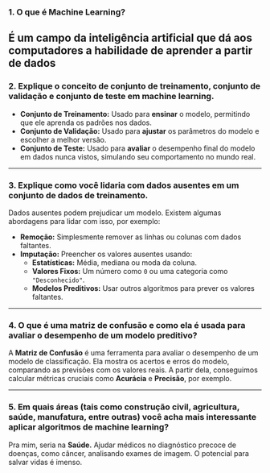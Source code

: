 
### 1. O que é Machine Learning?

É um campo da inteligência artificial que dá aos computadores a habilidade de aprender a partir de dados
---

### 2. Explique o conceito de conjunto de treinamento, conjunto de validação e conjunto de teste em machine learning.

- **Conjunto de Treinamento:** Usado para **ensinar** o modelo, permitindo que ele aprenda os padrões nos dados.
-   **Conjunto de Validação:** Usado para **ajustar** os parâmetros do modelo e escolher a melhor versão.
-   **Conjunto de Teste:** Usado para **avaliar** o desempenho final do modelo em dados nunca vistos, simulando seu comportamento no mundo real.

---

### 3. Explique como você lidaria com dados ausentes em um conjunto de dados de treinamento.

Dados ausentes podem prejudicar um modelo. Existem algumas abordagens para lidar com isso, por exemplo:

-   **Remoção:** Simplesmente remover as linhas ou colunas com dados faltantes.
-   **Imputação:** Preencher os valores ausentes usando:
    -   **Estatísticas:** Média, mediana ou moda da coluna.
    -   **Valores Fixos:** Um número como `0` ou uma categoria como `"Desconhecido"`.
    -   **Modelos Preditivos:** Usar outros algoritmos para prever os valores faltantes.

---

### 4. O que é uma matriz de confusão e como ela é usada para avaliar o desempenho de um modelo preditivo?

A **Matriz de Confusão** é uma ferramenta para avaliar o desempenho de um modelo de classificação. Ela mostra os acertos e erros do modelo, comparando as previsões com os valores reais.
A partir dela, conseguimos calcular métricas cruciais como **Acurácia** e **Precisão**, por exemplo.


---

### 5. Em quais áreas (tais como construção civil, agricultura, saúde, manufatura, entre outras) você acha mais interessante aplicar algoritmos de machine learning?

Pra mim, seria na **Saúde.** Ajudar médicos no diagnóstico precoce de doenças, como câncer, analisando exames de imagem. O potencial para salvar vidas é imenso.